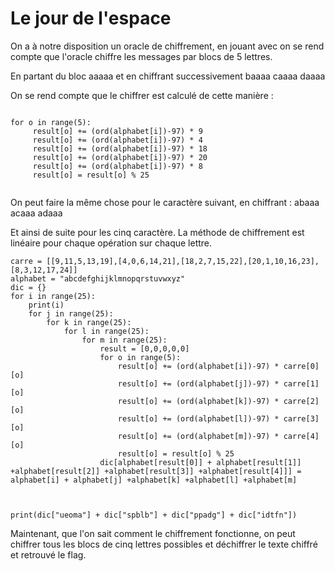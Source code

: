 # Le jour de l'espace 
On a à notre disposition un oracle de chiffrement, en jouant avec on se rend compte que l'oracle chiffre les messages par blocs de 5 lettres.

En partant du bloc aaaaa et en chiffrant successivement 
baaaa
caaaa
daaaa 

On se rend compte que le chiffrer est calculé de cette manière : 
```

for o in range(5):
     result[o] += (ord(alphabet[i])-97) * 9
     result[o] += (ord(alphabet[i])-97) * 4
     result[o] += (ord(alphabet[i])-97) * 18
     result[o] += (ord(alphabet[i])-97) * 20
     result[o] += (ord(alphabet[i])-97) * 8
     result[o] = result[o] % 25


```

On peut faire la même chose pour le caractère suivant, en chiffrant :
abaaa
acaaa
adaaa

Et ainsi de suite pour les cinq caractère.
La méthode de chiffrement est linéaire pour chaque opération sur chaque lettre.

```
carre = [[9,11,5,13,19],[4,0,6,14,21],[18,2,7,15,22],[20,1,10,16,23],[8,3,12,17,24]]
alphabet = "abcdefghijklmnopqrstuvwxyz"
dic = {}
for i in range(25):
    print(i)
    for j in range(25):
        for k in range(25):
            for l in range(25):
                for m in range(25):
                    result = [0,0,0,0,0]
                    for o in range(5):
                        result[o] += (ord(alphabet[i])-97) * carre[0][o]
                        result[o] += (ord(alphabet[j])-97) * carre[1][o]
                        result[o] += (ord(alphabet[k])-97) * carre[2][o]
                        result[o] += (ord(alphabet[l])-97) * carre[3][o]
                        result[o] += (ord(alphabet[m])-97) * carre[4][o]
                        result[o] = result[o] % 25
                    dic[alphabet[result[0]] + alphabet[result[1]] +alphabet[result[2]] +alphabet[result[3]] +alphabet[result[4]]] = alphabet[i] + alphabet[j] +alphabet[k] +alphabet[l] +alphabet[m]
                   


print(dic["ueoma"] + dic["spblb"] + dic["ppadg"] + dic["idtfn"])

``` 

Maintenant, que l'on sait comment le chiffrement fonctionne, on peut chiffrer tous les blocs de cinq lettres possibles et déchiffrer le texte chiffré et retrouvé le flag.

